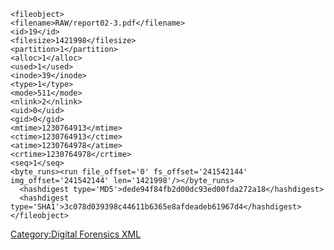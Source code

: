     <fileobject>
    <filename>RAW/report02-3.pdf</filename>
    <id>19</id>
    <filesize>1421998</filesize>
    <partition>1</partition>
    <alloc>1</alloc>
    <used>1</used>
    <inode>39</inode>
    <type>1</type>
    <mode>511</mode>
    <nlink>2</nlink>
    <uid>0</uid>
    <gid>0</gid>
    <mtime>1230764913</mtime>
    <ctime>1230764913</ctime>
    <atime>1230764978</atime>
    <crtime>1230764978</crtime>
    <seq>1</seq>
    <byte_runs><run file_offset='0' fs_offset='241542144' img_offset='241542144' len='1421998'/></byte_runs>
      <hashdigest type='MD5'>dede94f84fb2d00dc93ed00fda272a18</hashdigest>
      <hashdigest type='SHA1'>3c078d039398c44611b6365e8afdeadeb61967d4</hashdigest>
    </fileobject>

[Category:Digital Forensics
XML](Category:Digital_Forensics_XML "wikilink")